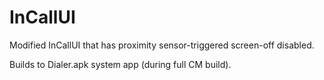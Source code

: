 # InCallUI
Modified InCallUI that has proximity sensor-triggered screen-off disabled.

Builds to Dialer.apk system app (during full CM build).
